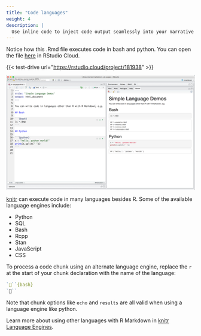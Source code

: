 ```yaml
---
title: "Code languages"
weight: 4
description: | 
  Use inline code to inject code output seamlessly into your narrative text.
---
```


Notice how this .Rmd file executes code in bash and python. You can open the file [here](https://rstudio.cloud/project/181938) in RStudio Cloud.

{{< test-drive url="https://rstudio.cloud/project/181938" >}}

![](languages-1-demos.png)


[knitr](http://yihui.name/knitr/) can execute code in many languages besides R. Some of the available language engines include:

* Python
* SQL
* Bash
* Rcpp
* Stan
* JavaScript
* CSS

To process a code chunk using an alternate language engine, replace the `r` at the start of your chunk declaration with the name of the language:


```r
```{bash}
```
```

Note that chunk options like `echo` and `results` are all valid when using a language engine like python. 

Learn more about using other languages with R Markdown in [knitr Language Engines](https://bookdown.org/yihui/rmarkdown/language-engines.html).
